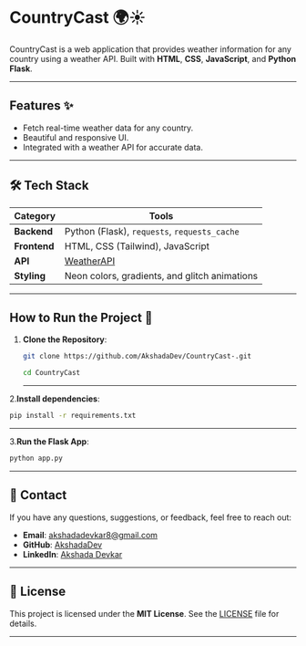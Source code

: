 # CountryCast 🌍☀️

CountryCast is a web application that provides weather information for any country using a weather API. Built with **HTML**, **CSS**, **JavaScript**, and **Python Flask**.

---

## Features ✨
- Fetch real-time weather data for any country.
- Beautiful and responsive UI.
- Integrated with a weather API for accurate data.

---

## 🛠️ Tech Stack  
| **Category**   | **Tools**                                                                 |
|----------------|---------------------------------------------------------------------------|
| **Backend**    | Python (Flask), `requests`, `requests_cache`                              |
| **Frontend**   | HTML, CSS (Tailwind), JavaScript                                          |
| **API**        | [WeatherAPI](https://www.weatherapi.com/)                                 |
| **Styling**    | Neon colors, gradients, and glitch animations                             |


---

## How to Run the Project 🚀

1. **Clone the Repository**:
   ```bash
   git clone https://github.com/AkshadaDev/CountryCast-.git
   ```
   ```bash
   cd CountryCast
   ```
   ---
   
2.**Install dependencies**:
  ```bash
  pip install -r requirements.txt
  ```
---
3.**Run the Flask App**:
  ```bash
  python app.py
```
---
 ## 📱 Contact

If you have any questions, suggestions, or feedback, feel free to reach out:

- **Email**: [akshadadevkar8@gmail.com](mailto:akshadadevkar8@gmail.com)
- **GitHub**: [AkshadaDev](https://github.com/AkshadaDev)
- **LinkedIn**: [Akshada Devkar](www.linkedin.com/in/akshadadevkar)
---
## 📜 License

This project is licensed under the **MIT License**. See the [LICENSE](LICENSE) file for details.

---


